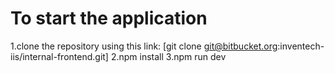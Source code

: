 # To start the application 
  1.clone the repository using this link: [git clone git@bitbucket.org:inventech-iis/internal-frontend.git]
  2.npm install
  3.npm run dev